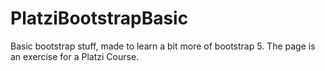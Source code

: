 # PlatziBootstrapBasic
Basic bootstrap stuff, made to learn a bit more of bootstrap 5.
The page is an exercise for a Platzi Course.

